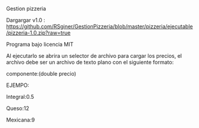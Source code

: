 Gestion pizzeria

Dargargar v1.0 : https://github.com/RSginer/GestionPizzeria/blob/master/pizzeria/ejecutable/pizzeria-1.0.zip?raw=true

Programa bajo licencia MIT

Al ejecutarlo se abrira un selector de archivo para cargar los precios,
el archivo debe ser un archivo de texto plano con el siguiente formato:

componente:(double precio)

EJEMPO:

Integral:0.5

Queso:12

Mexicana:9
